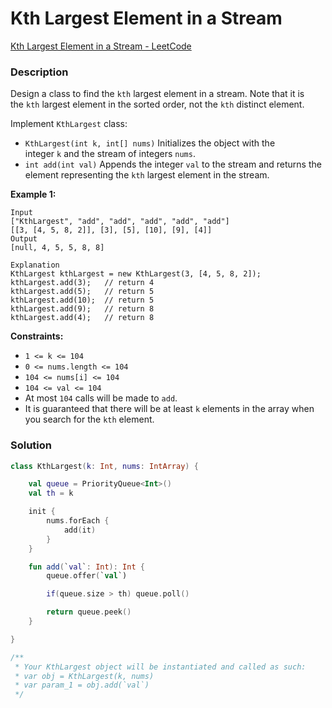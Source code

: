 # Kth Largest Element in a Stream

[Kth Largest Element in a Stream - LeetCode](https://leetcode.com/problems/kth-largest-element-in-a-stream/description/)

### Description

Design a class to find the `kth` largest element in a stream. Note that it is the `kth` largest element in the sorted order, not the `kth` distinct element.

Implement `KthLargest` class:

- `KthLargest(int k, int[] nums)` Initializes the object with the integer `k` and the stream of integers `nums`.
- `int add(int val)` Appends the integer `val` to the stream and returns the element representing the `kth` largest element in the stream.

**Example 1:**

```
Input
["KthLargest", "add", "add", "add", "add", "add"]
[[3, [4, 5, 8, 2]], [3], [5], [10], [9], [4]]
Output
[null, 4, 5, 5, 8, 8]

Explanation
KthLargest kthLargest = new KthLargest(3, [4, 5, 8, 2]);
kthLargest.add(3);   // return 4
kthLargest.add(5);   // return 5
kthLargest.add(10);  // return 5
kthLargest.add(9);   // return 8
kthLargest.add(4);   // return 8
```

**Constraints:**

- `1 <= k <= 104`
- `0 <= nums.length <= 104`
- `104 <= nums[i] <= 104`
- `104 <= val <= 104`
- At most `104` calls will be made to `add`.
- It is guaranteed that there will be at least `k` elements in the array when you search for the `kth` element.

### Solution

```kotlin
class KthLargest(k: Int, nums: IntArray) {

    val queue = PriorityQueue<Int>()
    val th = k

    init {
        nums.forEach {
            add(it)
        }
    }

    fun add(`val`: Int): Int {
        queue.offer(`val`)

        if(queue.size > th) queue.poll()

        return queue.peek()
    }

}

/**
 * Your KthLargest object will be instantiated and called as such:
 * var obj = KthLargest(k, nums)
 * var param_1 = obj.add(`val`)
 */
```